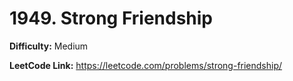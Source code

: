 # 1949. Strong Friendship

**Difficulty:** Medium

**LeetCode Link:** https://leetcode.com/problems/strong-friendship/

